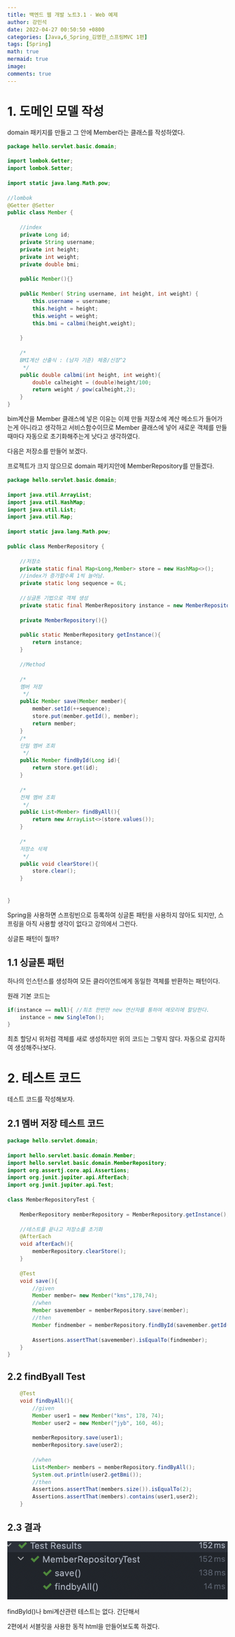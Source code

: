 ```yaml
---
title: 백엔드 웹 개발 노트3.1 - Web 예제
author: 강민석
date: 2022-04-27 00:50:50 +0800
categories: [Java,6_Spring_김영한_스프링MVC 1편]
tags: [Spring]
math: true
mermaid: true
image: 
comments: true
---
```




# 1. 도메인 모델 작성

domain 패키지를 만들고 그 안에 Member라는 클래스를 작성하였다.

```java
package hello.servlet.basic.domain;

import lombok.Getter;
import lombok.Setter;

import static java.lang.Math.pow;

//lombok
@Getter @Setter
public class Member {

    //index
    private Long id;
    private String username;
    private int height;
    private int weight;
    private double bmi;

    public Member(){}

    public Member( String username, int height, int weight) {
        this.username = username;
        this.height = height;
        this.weight = weight;
        this.bmi = calbmi(height,weight);

    }

    /*
    BMI계산 산출식 : (남자 기준) 체중/신장^2
     */
    public double calbmi(int height, int weight){
        double calheight = (double)height/100;
        return weight / pow(calheight,2);
    }
}


```

bim계산을 Member 클래스에 넣은 이유는 이제 만들 저장소에 계산 메소드가 들어가는게 아니라고 생각하고 서비스함수이므로 Member 클래스에 넣어 새로운 객체를 만들때마다 자동으로 초기화해주는게 낫다고 생각하였다.


다음은 저장소를 만들어 보겠다.


프로젝트가 크지 않으므로 domain 패키지안에 MemberRepository를 만들겠다.

```java
package hello.servlet.basic.domain;

import java.util.ArrayList;
import java.util.HashMap;
import java.util.List;
import java.util.Map;

import static java.lang.Math.pow;

public class MemberRepository {

    //저장소
    private static final Map<Long,Member> store = new HashMap<>();
    //index가 증가할수록 1씩 늘어남.
    private static long sequence = 0L;

    //싱글톤 기법으로 객체 생성
    private static final MemberRepository instance = new MemberRepository();

    private MemberRepository(){}

    public static MemberRepository getInstance(){
        return instance;
    }

    //Method

    /*
    멤버 저장
     */
    public Member save(Member member){
        member.setId(++sequence);
        store.put(member.getId(), member);
        return member;
    }
    /*
    단일 멤버 조회
     */
    public Member findById(Long id){
        return store.get(id);
    }

    /*
    전체 멤버 조회
     */
    public List<Member> findByAll(){
        return new ArrayList<>(store.values());
    }

    /*
    저장소 삭제
     */
    public void clearStore(){
        store.clear();
    }


}

```

Spring을 사용하면 스프링빈으로 등록하여 싱글톤 패턴을 사용하지 않아도 되지만, 스프링을 아직 사용할 생각이 없다고 강의에서 그런다.

싱글톤 패턴이 뭘까?

## 1.1 싱글톤 패턴

하나의 인스턴스를 생성하여 모든 클라이언트에게 동일한 객체를 반환하는 패턴이다.

원래 기본 코드는 

```java
if(instance == null){ //최초 한번만 new 연산자를 통하여 메모리에 할당한다.
    instance = new SingleTon();
}	
```

최초 할당시 위처럼 객체를 새로 생성하지만 위의 코드는 그렇지 않다. 자동으로 감지하여 생성해주나보다.

# 2. 테스트 코드


테스트 코드를 작성해보자.

## 2.1 멤버 저장 테스트 코드

```java
package hello.servlet.domain;

import hello.servlet.basic.domain.Member;
import hello.servlet.basic.domain.MemberRepository;
import org.assertj.core.api.Assertions;
import org.junit.jupiter.api.AfterEach;
import org.junit.jupiter.api.Test;

class MemberRepositoryTest {

    MemberRepository memberRepository = MemberRepository.getInstance();

    //테스트를 끝나고 저장소를 초기화
    @AfterEach
    void afterEach(){
        memberRepository.clearStore();
    }

    @Test
    void save(){
        //given
        Member member= new Member("kms",178,74);
        //when
        Member savemember = memberRepository.save(member);
        //then
        Member findmember = memberRepository.findById(savemember.getId());

        Assertions.assertThat(savemember).isEqualTo(findmember);
    }
}

```

## 2.2 findByall Test

```java
    @Test
    void findbyAll(){
        //given
        Member user1 = new Member("kms", 178, 74);
        Member user2 = new Member("jyb", 160, 46);

        memberRepository.save(user1);
        memberRepository.save(user2);

        //when
        List<Member> members = memberRepository.findByAll();
        System.out.println(user2.getBmi());
        //then
        Assertions.assertThat(members.size()).isEqualTo(2);
        Assertions.assertThat(members).contains(user1,user2);
    }
```

## 2.3 결과

![](/assets/img/sample/Spring/4_kyh_spring_mvc_note/3_servlet_jsp_mvc_Pattern/img/testresult.png)

findById()나 bmi계산관련 테스트는 없다. 간단해서

2편에서 서블릿을 사용한 동적 html을 만들어보도록 하겠다.